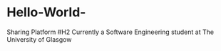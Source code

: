 # Hello-World-
Sharing Platform
 #H2
 Currently a Software Engineering student at The University of Glasgow
